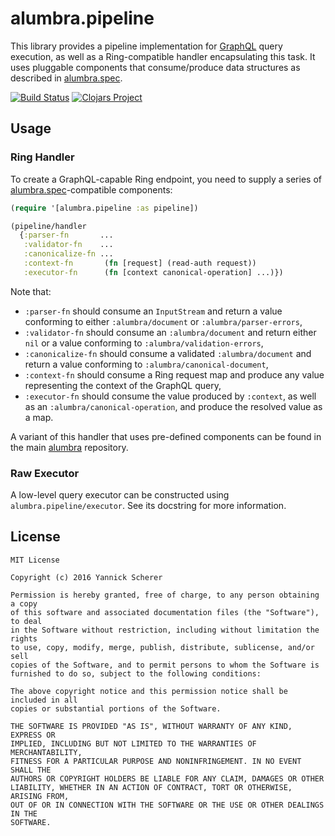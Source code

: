 # alumbra.pipeline

This library provides a pipeline implementation for [GraphQL][graphql] query
execution, as well as a Ring-compatible handler encapsulating this task. It uses
pluggable components that consume/produce data structures as described in
[alumbra.spec][alumbra-spec].

[![Build Status](https://travis-ci.org/alumbra/alumbra.pipeline.svg?branch=master)](https://travis-ci.org/alumbra/alumbra.pipeline)
[![Clojars Project](https://img.shields.io/clojars/v/alumbra/pipeline.svg)](https://clojars.org/alumbra/pipeline)

[graphql]: http://graphql.org
[alumbra-spec]: https://github.com/alumbra/alumbra.spec

## Usage

### Ring Handler

To create a GraphQL-capable Ring endpoint, you need to supply a series of
[alumbra.spec][alumbra-spec]-compatible components:

```clojure
(require '[alumbra.pipeline :as pipeline])

(pipeline/handler
  {:parser-fn       ...
   :validator-fn    ...
   :canonicalize-fn ...
   :context-fn       (fn [request] (read-auth request))
   :executor-fn      (fn [context canonical-operation] ...)})
```

Note that:

- `:parser-fn` should consume an `InputStream` and return a value conforming to
  either `:alumbra/document` or `:alumbra/parser-errors`,
- `:validator-fn` should consume an `:alumbra/document` and return either `nil` or
  a value conforming to `:alumbra/validation-errors`,
- `:canonicalize-fn` should consume a validated `:alumbra/document` and return a
  value conforming to `:alumbra/canonical-document`,
- `:context-fn` should consume a Ring request map and produce any value
  representing the context of the GraphQL query,
- `:executor-fn` should consume the value produced by `:context`, as well as an
  `:alumbra/canonical-operation`, and produce the resolved value as a map.

A variant of this handler that uses pre-defined components can be found in
the main [alumbra][alumbra] repository.

[alumbra]: https://github.com/alumbra/alumbra

### Raw Executor

A low-level query executor can be constructed using `alumbra.pipeline/executor`.
See its docstring for more information.

## License

```
MIT License

Copyright (c) 2016 Yannick Scherer

Permission is hereby granted, free of charge, to any person obtaining a copy
of this software and associated documentation files (the "Software"), to deal
in the Software without restriction, including without limitation the rights
to use, copy, modify, merge, publish, distribute, sublicense, and/or sell
copies of the Software, and to permit persons to whom the Software is
furnished to do so, subject to the following conditions:

The above copyright notice and this permission notice shall be included in all
copies or substantial portions of the Software.

THE SOFTWARE IS PROVIDED "AS IS", WITHOUT WARRANTY OF ANY KIND, EXPRESS OR
IMPLIED, INCLUDING BUT NOT LIMITED TO THE WARRANTIES OF MERCHANTABILITY,
FITNESS FOR A PARTICULAR PURPOSE AND NONINFRINGEMENT. IN NO EVENT SHALL THE
AUTHORS OR COPYRIGHT HOLDERS BE LIABLE FOR ANY CLAIM, DAMAGES OR OTHER
LIABILITY, WHETHER IN AN ACTION OF CONTRACT, TORT OR OTHERWISE, ARISING FROM,
OUT OF OR IN CONNECTION WITH THE SOFTWARE OR THE USE OR OTHER DEALINGS IN THE
SOFTWARE.
```
